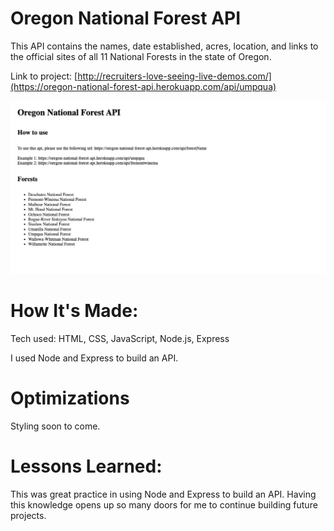 # Oregon National Forest API
This API contains the names, date established, acres, location, and links to the official sites of all 11 National Forests in the state of Oregon.

Link to project: [http://recruiters-love-seeing-live-demos.com/](https://oregon-national-forest-api.herokuapp.com/api/umpqua)

![alt tag](css/images/or-for-api.jpg)


# How It's Made:
Tech used: HTML, CSS, JavaScript, Node.js, Express

I used Node and Express to build an API.

# Optimizations
Styling soon to come.

# Lessons Learned:
This was great practice in using Node and Express to build an API. Having this knowledge opens up so many doors for me to continue building future projects.
